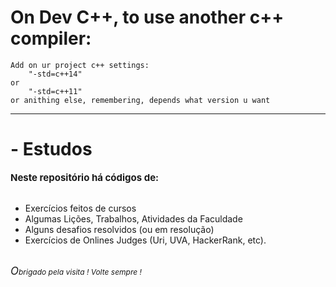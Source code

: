 <h1>On Dev C++, to use another c++ compiler:</h1>

	Add on ur project c++ settings:
		"-std=c++14"
	or 	
		"-std=c++11"
	or anithing else, remembering, depends what version u want
<hr>

<h1>- Estudos</h1>
<strong style= "font-size:15px"> Neste repositório há códigos de: </strong> </br></br>
<ul>
  <li> Exercícios feitos de cursos </li>
  <li> Algumas Lições, Trabalhos, Atividades da Faculdade</li>
  <li> Alguns desafios resolvidos (ou em resolução) </li>
  <li> Exercícios de Onlines Judges (Uri, UVA, HackerRank, etc). </li>
</ul>
</br>
<i style= "font-size:12px"> <font style="font-size:17px !important"> O</font>brigado pela visita ! Volte sempre ! </i>
